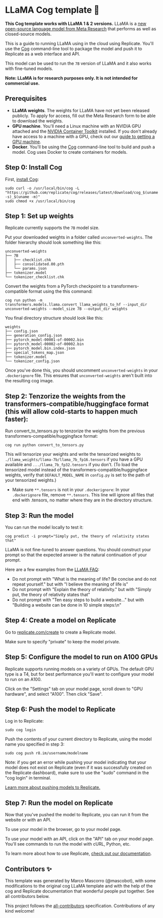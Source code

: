 # LLaMA Cog template 🦙

**This Cog template works with LLaMA 1 & 2 versions.**
LLaMA is a [new open-source language model from Meta Research](https://ai.facebook.com/blog/large-language-model-llama-meta-ai/) that performs as well as closed-source models. 

This is a guide to running LLaMA using in the cloud using Replicate. You'll use the [Cog](https://github.com/replicate/cog) command-line tool to package the model and push it to Replicate as a web interface and API.

This model can be used to run the `7B` version of LLaMA and it also works with fine-tuned models.

**Note: LLaMA is for research purposes only. It is not intended for commercial use.**

## Prerequisites

- **LLaMA weights**. The weights for LLaMA have not yet been released publicly. To apply for access, fill out the Meta Research form to be able to download the weights.
- **GPU machine**. You'll need a Linux machine with an NVIDIA GPU attached and the [NVIDIA Container Toolkit](https://docs.nvidia.com/datacenter/cloud-native/container-toolkit/install-guide.html#docker) installed. If you don't already have access to a machine with a GPU, check out our [guide to getting a GPU machine](https://replicate.com/docs/guides/get-a-gpu-machine).
- **Docker**. You'll be using the [Cog](https://github.com/replicate/cog) command-line tool to build and push a model. Cog uses Docker to create containers for models.

## Step 0: Install Cog

First, [install Cog](https://github.com/replicate/cog#install):

```
sudo curl -o /usr/local/bin/cog -L "https://github.com/replicate/cog/releases/latest/download/cog_$(uname -s)_$(uname -m)"
sudo chmod +x /usr/local/bin/cog
```

## Step 1: Set up weights

Replicate currently supports the `7B` model size.

Put your downloaded weights in a folder called `unconverted-weights`. The folder hierarchy should look something like this: 

```
unconverted-weights
├── 7B
│   ├── checklist.chk
│   ├── consolidated.00.pth
│   └── params.json
├── tokenizer.model
└── tokenizer_checklist.chk
```

Convert the weights from a PyTorch checkpoint to a transformers-compatible format using the this command:

```
cog run python -m transformers.models.llama.convert_llama_weights_to_hf --input_dir unconverted-weights --model_size 7B --output_dir weights
```

You final directory structure should look like this:

```
weights
├── config.json
├── generation_config.json
├── pytorch_model-00001-of-00002.bin
├── pytorch_model-00002-of-00002.bin
├── pytorch_model.bin.index.json
├── special_tokens_map.json
├── tokenizer.model
└── tokenizer_config.json
```

Once you've done this, you should uncomment `unconverted-weights` in your `.dockerignore` file. This ensures that `unconverted-weights` aren't built into the resulting cog image.

## Step 2: Tenzorize the weights from the transformers-compatible/huggingface format (this will allow cold-starts to happen much faster):

Run convert_to_tensors.py to tenzorize the weights from the previous transformers-compatible/huggingface format:
```
cog run python convert_to_tensors.py
```
This will tensorize your weights and write the tensorized weights to `./llama_weights/llama-7b/llama_7b_fp16.tensors` if you have a GPU available and `.../llama_7b_fp32.tensors` if you don't.
(To load the tensorized model instead of the transformers-compatible/huggingface weights, verify that `DEFAULT_MODEL_NAME` in `config.py` is set to the path of your tensorized weights.) 

- Make sure `**.tensors` is not in your `.dockerignore`:
  In your `.dockerignore` file, remove `**.tensors`. This line will ignore all files that end with .tensors, no matter where they are in the directory structure.

## Step 3: Run the model

You can run the model locally to test it:

```
cog predict -i prompt="Simply put, the theory of relativity states that"
```

LLaMA is not fine-tuned to answer questions. You should construct your prompt so that the expected answer is the natural continuation of your prompt. 

Here are a few examples from the [LLaMA FAQ](https://github.com/facebookresearch/llama/blob/57b0eb62de0636e75af471e49e2f1862d908d9d8/FAQ.md#2-generations-are-bad):

- Do not prompt with "What is the meaning of life? Be concise and do not repeat yourself." but with "I believe the meaning of life is"
- Do not prompt with "Explain the theory of relativity." but with "Simply put, the theory of relativity states that"
- Do not prompt with "Ten easy steps to build a website..." but with "Building a website can be done in 10 simple steps:\n"

## Step 4: Create a model on Replicate

Go to [replicate.com/create](https://replicate.com/create) to create a Replicate model.

Make sure to specify "private" to keep the model private.

## Step 5: Configure the model to run on A100 GPUs

Replicate supports running models on a variety of GPUs. The default GPU type is a T4, but for best performance you'll want to configure your model to run on an A100.

Click on the "Settings" tab on your model page, scroll down to "GPU hardware", and select "A100". Then click "Save".

## Step 6: Push the model to Replicate

Log in to Replicate:

```
sudo cog login
```

Push the contents of your current directory to Replicate, using the model name you specified in step 3:

```
sudo cog push r8.im/username/modelname
```

Note: if you get an error while pushing your model indicating that your model does not exist on Replicate (even if it was successfully created on the Replicate dashboard), make sure to use the "sudo" command in the "cog login" in terminal.

[Learn more about pushing models to Replicate.](https://replicate.com/docs/guides/push-a-model)


## Step 7: Run the model on Replicate

Now that you've pushed the model to Replicate, you can run it from the website or with an API.

To use your model in the browser, go to your model page.

To use your model with an API, click on the "API" tab on your model page. You'll see commands to run the model with cURL, Python, etc.

To learn more about how to use Replicate, [check out our documentation](https://replicate.com/docs).

## Contributors ✨
This template was generated by Marco Mascorro (@mascobot), with some modifications to the original cog LLaMA template and with the help of the cog and Replicate documentation that wonderful people put together. See all contributors below.

This project follows the [all-contributors](https://github.com/all-contributors/all-contributors) specification. Contributions of any kind welcome!
